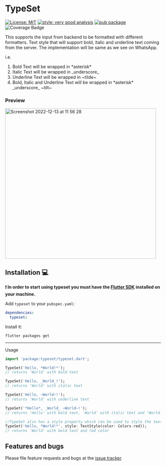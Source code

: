 # TypeSet

[![License: MIT][license_badge]][license_link] 
[![style: very good analysis][very_good_analysis_badge]][very_good_analysis_link]
[![pub package][pub_badge]][pub_link]
![Coverage Badge](coverage_badge.svg)

This supports the input from backend to be formatted with different formatters.
Text style that will support bold, italic and underline text coming from the server.
The implementation will be same as we see on WhatsApp.

i.e.
1. Bold Text will be wrapped in \*asterisk\*
2. Italic Text will be wrapped in \_underscore\_
3. Underline Text will be wrapped in \~tilde\~
4. Bold, Italic and Underline Text will be wrapped in \*asterisk\* \_underscore\_ \~tilt\~


### Preview
<img width="488" alt="Screenshot 2022-12-13 at 11 56 28" src="https://user-images.githubusercontent.com/35066779/207242541-c8bfd00e-0b81-47ce-9bf3-b280e3d63162.png">



## Installation 💻

**❗ In order to start using typeset you must have the [Flutter SDK][flutter_install_link] installed on your machine.**

Add `typeset` to your `pubspec.yaml`:

```yaml
dependencies:
  typeset:
```

Install it:

```sh
flutter packages get
```

---


Usage

```dart
import 'package:typeset/typeset.dart';

TypeSet('Hello, *World!*');
// returns 'World' with bold text

TypeSet('Hello, _World_!');
// returns 'World' with italic text

TypeSet('Hello, ~World~!');
// returns 'World' with underline text

TypeSet('*Hello*, _World_ ~World~!');
// returns 'Hello' with bold text, 'World' with italic text and 'World' with underline text

//TypeSet also has a style property which can be used to style the text
TypeSet('Hello, *World!*', style: TextStyle(color: Colors.red));
// returns 'World' with bold text and red color
```


## Features and bugs

Please file feature requests and bugs at the [issue tracker][tracker].

[flutter_install_link]: https://docs.flutter.dev/get-started/install
[github_actions_link]: https://docs.github.com/en/actions/learn-github-actions
[license_badge]: https://img.shields.io/badge/license-MIT-blue.svg
[license_link]: https://opensource.org/licenses/MIT
[logo_black]: https://raw.githubusercontent.com/VGVentures/very_good_brand/main/styles/README/vgv_logo_black.png#gh-light-mode-only
[logo_white]: https://raw.githubusercontent.com/VGVentures/very_good_brand/main/styles/README/vgv_logo_white.png#gh-dark-mode-only
[mason_link]: https://github.com/felangel/mason
[very_good_analysis_badge]: https://img.shields.io/badge/style-very_good_analysis-B22C89.svg
[very_good_analysis_link]: https://pub.dev/packages/very_good_analysis
[very_good_cli_link]: https://pub.dev/packages/very_good_cli
[very_good_coverage_link]: https://github.com/marketplace/actions/very-good-coverage
[very_good_ventures_link]: https://verygood.ventures
[very_good_ventures_link_light]: https://verygood.ventures#gh-light-mode-only
[very_good_ventures_link_dark]: https://verygood.ventures#gh-dark-mode-only
[very_good_workflows_link]: https://github.com/VeryGoodOpenSource/very_good_workflows
[tracker]: https://github.com/rohanjsh/typeset/issues
[pub_badge]: https://img.shields.io/pub/v/very_good_performance.svg
[pub_link]: https://pub.dev/packages/typeset


